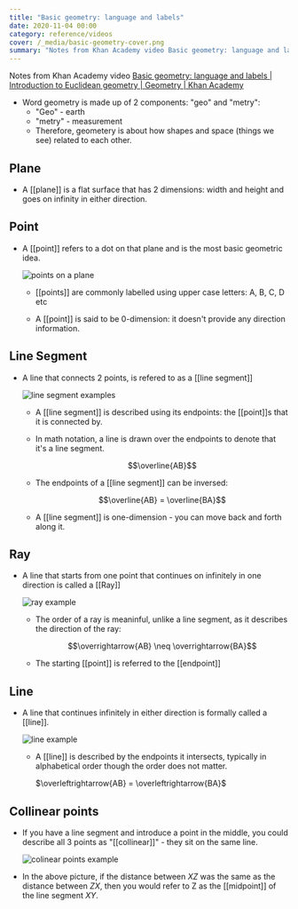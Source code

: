 ```yaml
---
title: "Basic geometry: language and labels"
date: 2020-11-04 00:00
category: reference/videos
cover: /_media/basic-geometry-cover.png
summary: "Notes from Khan Academy video Basic geometry: language and labels"
---
```


Notes from Khan Academy video [Basic geometry: language and labels | Introduction to Euclidean geometry | Geometry | Khan Academy](https://youtu.be/il0EJrY64qE)

* Word geometry is made up of 2 components: "geo" and "metry":
    * "Geo" - earth
    * "metry" - measurement
    * Therefore, geometery is about how shapes and space (things we see) related to each other.
    
## Plane
 
* A [[plane]] is a flat surface that has 2 dimensions: width and height and goes on infinity in either direction.

## Point

* A [[point]] refers to a dot on that plane and is the most basic geometric idea.

    ![points on a plane](/_media/bg-points.png)
    
    * [[points]] are commonly labelled using upper case letters: A, B, C, D etc

    * A [[point]] is said to be 0-dimension: it doesn't provide any direction information.
    
## Line Segment

* A line that connects 2 points, is refered to as a [[line segment]]

    ![line segment examples](/_media/bg-line-segment.png)
    
    * A [[line segment]] is described using its endpoints: the [[point]]s that it is connected by.
    * In math notation, a line is drawn over the endpoints to denote that it's a line segment.

        $$\overline{AB}$$

    * The endpoints of a [[line segment]] can be inversed:

        $$\overline{AB} = \overline{BA}$$

    * A [[line segment]] is one-dimension - you can move back and forth along it.

## Ray

* A line that starts from one point that continues on infinitely in one direction is called a [[Ray]]

    ![ray example](/_media/bg-ray.png)

    * The order of a ray is meaninful, unlike a line segment, as it describes the direction of the ray:

        $$\overrightarrow{AB} \neq \overrightarrow{BA}$$

     * The starting [[point]] is referred to the [[endpoint]]

## Line
 * A line that continues infinitely in either direction is formally called a [[line]].
 
     ![line example](/_media/bg-line.png)
    
     * A [[line]] is described by the endpoints it intersects, typically in alphabetical order though the order does not matter.

        $\overleftrightarrow{AB} = \overleftrightarrow{BA}$

## Collinear points
* If you have a line segment and introduce a point in the middle, you could describe all 3 points as "[[collinear]]" - they sit on the same line.

    ![colinear points example](/_media/bg-colinear-points.png)

* In the above picture, if the distance between $XZ$ was the same as the distance between $ZX$, then you would refer to Z as the [[midpoint]] of the line segment $XY$.